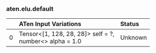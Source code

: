 ### aten.elu.default
|    | ATen Input Variations                                      | Status   |
|---:|:-----------------------------------------------------------|:---------|
|  0 | Tensor<[1, 128, 28, 28]> self = ?,<br>number<> alpha = 1.0 | Unknown  |

